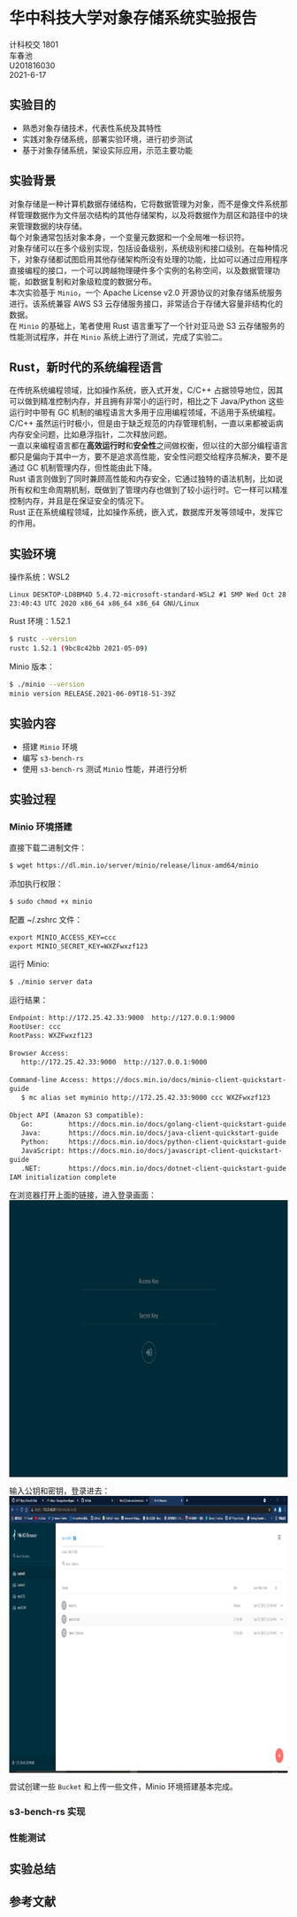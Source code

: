 # 华中科技大学对象存储系统实验报告
计科校交 1801  
车春池  
U201816030  
2021-6-17  

## 实验目的
* 熟悉对象存储技术，代表性系统及其特性
* 实践对象存储系统，部署实验环境，进行初步测试
* 基于对象存储系统，架设实际应用，示范主要功能

## 实验背景
对象存储是一种计算机数据存储结构，它将数据管理为对象，而不是像文件系统那样管理数据作为文件层次结构的其他存储架构，以及将数据作为扇区和路径中的块来管理数据的块存储。  
每个对象通常包括对象本身，一个变量元数据和一个全局唯一标识符。  
对象存储可以在多个级别实现，包括设备级别，系统级别和接口级别。在每种情况下，对象存储都试图启用其他存储架构所没有处理的功能，比如可以通过应用程序直接编程的接口，一个可以跨越物理硬件多个实例的名称空间，以及数据管理功能，如数据复制和对象级粒度的数据分布。  
本次实验基于 `Minio`，一个 Apache License v2.0 开源协议的对象存储系统服务进行。该系统兼容 AWS S3 云存储服务接口，非常适合于存储大容量非结构化的数据。  
在 `Minio` 的基础上，笔者使用 Rust 语言重写了一个针对亚马逊 S3 云存储服务的性能测试程序，并在 `Minio` 系统上进行了测试，完成了实验二。  

## Rust，新时代的系统编程语言
在传统系统编程领域，比如操作系统，嵌入式开发，C/C++ 占据领导地位，因其可以做到精准控制内存，并且拥有非常小的运行时，相比之下 Java/Python 这些运行时中带有 GC 机制的编程语言大多用于应用编程领域，不适用于系统编程。  
C/C++ 虽然运行时极小，但是由于缺乏规范的内存管理机制，一直以来都被诟病内存安全问题，比如悬浮指针，二次释放问题。  
一直以来编程语言都在**高效运行时**和**安全性**之间做权衡，但以往的大部分编程语言都只是偏向于其中一方，要不是追求高性能，安全性问题交给程序员解决，要不是通过 GC 机制管理内存，但性能由此下降。  
Rust 语言则做到了同时兼顾高性能和内存安全，它通过独特的语法机制，比如说所有权和生命周期机制，既做到了管理内存也做到了较小运行时。它一样可以精准控制内存，并且是在保证安全的情况下。  
Rust 正在系统编程领域，比如操作系统，嵌入式，数据库开发等领域中，发挥它的作用。  
## 实验环境
操作系统：WSL2  
```
Linux DESKTOP-LD8BM4D 5.4.72-microsoft-standard-WSL2 #1 SMP Wed Oct 28 23:40:43 UTC 2020 x86_64 x86_64 x86_64 GNU/Linux
```

Rust 环境：1.52.1  
```bash
$ rustc --version
rustc 1.52.1 (9bc8c42bb 2021-05-09)
```

Minio 版本：  
```bash
$ ./minio --version
minio version RELEASE.2021-06-09T18-51-39Z
```

## 实验内容
* 搭建 `Minio` 环境
* 编写 `s3-bench-rs`
* 使用 `s3-bench-rs` 测试 `Minio` 性能，并进行分析
## 实验过程
### Minio 环境搭建
直接下载二进制文件：  
```bash
$ wget https://dl.min.io/server/minio/release/linux-amd64/minio
```

添加执行权限：  
```bash
$ sudo chmod +x minio
```

配置 ~/.zshrc 文件：  
```
export MINIO_ACCESS_KEY=ccc
export MINIO_SECRET_KEY=WXZFwxzf123
```

运行 Minio:  
```bash
$ ./minio server data
```

运行结果：  
```
Endpoint: http://172.25.42.33:9000  http://127.0.0.1:9000
RootUser: ccc
RootPass: WXZFwxzf123

Browser Access:
   http://172.25.42.33:9000  http://127.0.0.1:9000

Command-line Access: https://docs.min.io/docs/minio-client-quickstart-guide
   $ mc alias set myminio http://172.25.42.33:9000 ccc WXZFwxzf123

Object API (Amazon S3 compatible):
   Go:         https://docs.min.io/docs/golang-client-quickstart-guide
   Java:       https://docs.min.io/docs/java-client-quickstart-guide
   Python:     https://docs.min.io/docs/python-client-quickstart-guide
   JavaScript: https://docs.min.io/docs/javascript-client-quickstart-guide
   .NET:       https://docs.min.io/docs/dotnet-client-quickstart-guide
IAM initialization complete
```

在浏览器打开上面的链接，进入登录画面：  
<img src="./login.png" width="600" height="500" alt="login" align=center />  

输入公钥和密钥，登录进去：  
<img src="./browser.png" width="800" height="500" alt="login" align=center />  

尝试创建一些 `Bucket` 和上传一些文件，Minio 环境搭建基本完成。  

### s3-bench-rs 实现

### 性能测试

## 实验总结
## 参考文献